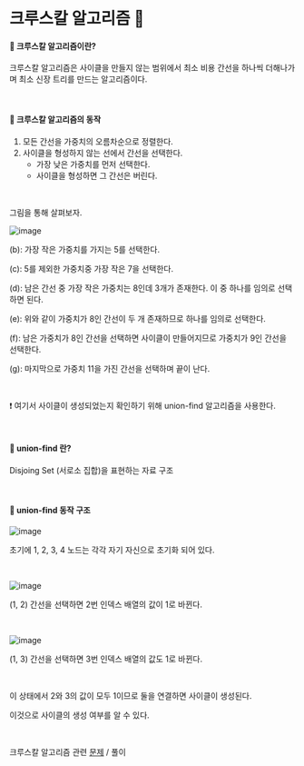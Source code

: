 # 크루스칼 알고리즘 🤯

#### 🐍 크루스칼 알고리즘이란?

크루스칼 알고리즘은 사이클을 만들지 않는 범위에서 최소 비용 간선을 하나씩 더해나가며 최소 신장 트리를 만드는 알고리즘이다.

<br/>

#### 🐍 크루스칼 알고리즘의 동작

1. 모든 간선을 가중치의 오름차순으로 정렬한다.
2. 사이클을 형성하지 않는 선에서 간선을 선택한다.
   * 가장 낮은 가중치를 먼저 선택한다.
   * 사이클을 형성하면 그 간선은 버린다.

<br/>

그림을 통해 살펴보자.

![image](https://user-images.githubusercontent.com/64277114/114529992-7efc9d00-9c85-11eb-9250-76f9cd4e26b8.png)

(b): 가장 작은 가중치를 가지는 5를 선택한다.

(c): 5를 제외한 가중치중 가장 작은 7을 선택한다. 

(d): 남은 간선 중 가장 작은 가중치는 8인데 3개가 존재한다. 이 중 하나를 임의로 선택하면 된다.

(e): 위와 같이 가중치가 8인 간선이 두 개 존재하므로 하나를 임의로 선택한다.

(f): 남은 가중치가 8인 간선을 선택하면 사이클이 만들어지므로 가중치가 9인 간선을 선택한다.

(g): 마지막으로 가중치 11을 가진 간선을 선택하며 끝이 난다.

<br/>

❗ 여기서 사이클이 생성되었는지 확인하기 위해 union-find 알고리즘을 사용한다.

<br/>

#### 🐍 union-find 란?

Disjoing Set (서로소 집합)을 표현하는 자료 구조

<br/>

#### 🐍 union-find 동작 구조

![image](https://user-images.githubusercontent.com/64277114/114543387-18cb4680-9c94-11eb-95e0-1e29fc793457.png)

초기에 1, 2, 3, 4 노드는 각각 자기 자신으로 초기화 되어 있다.

<br/>

![image](https://user-images.githubusercontent.com/64277114/114543650-6f388500-9c94-11eb-9626-df7f9187ef86.png)

(1, 2) 간선을 선택하면 2번 인덱스 배열의 값이 1로 바뀐다.

<br/>

![image](https://user-images.githubusercontent.com/64277114/114553373-88dfc980-9ca0-11eb-9a09-a9b287b82327.png)

(1, 3) 간선을 선택하면 3번 인덱스 배열의 값도 1로 바뀐다.

<br/>

이 상태에서 2와 3의 값이 모두 1이므로 둘을 연결하면 사이클이 생성된다.

이것으로 사이클의 생성 여부를 알 수 있다.

<br/>

크루스칼 알고리즘 관련 [문제](https://www.acmicpc.net/problem/1197) / 풀이